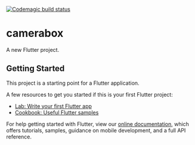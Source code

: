 
[![Codemagic build status](https://api.codemagic.io/apps/5ed7e8de40a14c000f09657d/5ed7e8de40a14c000f09657c/status_badge.svg)](https://codemagic.io/apps/5ed7e8de40a14c000f09657d/5ed7e8de40a14c000f09657c/latest_build)
# camerabox

A new Flutter project.

## Getting Started

This project is a starting point for a Flutter application.

A few resources to get you started if this is your first Flutter project:

- [Lab: Write your first Flutter app](https://flutter.dev/docs/get-started/codelab)
- [Cookbook: Useful Flutter samples](https://flutter.dev/docs/cookbook)

For help getting started with Flutter, view our
[online documentation](https://flutter.dev/docs), which offers tutorials,
samples, guidance on mobile development, and a full API reference.
